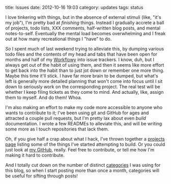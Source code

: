 title: Issues
date: 2012-10-16 19:03
category: updates
tags: status

I love tinkering with things, but in the absence of external stimuli (like, "it's my job"), I'm pretty bad at _finishing_ things.  Instead I gradually accrete a ball of projects, todo lists, XXX comments, half-written blog posts, and mental notes-to-self.  Eventually the mental load becomes overwhelming and I freak out at how many recreational things I "have" to do.

_So_ I spent much of last weekend trying to alleviate this, by dumping various todo files and the contents of my head and tabs that have been open for months and half of my [Workflowy][] into issue trackers.  I know, duh, but I always get out of the habit of using them, and then it seems like more effort to get back into the habit than to just jot down or remember one more thing.  Maybe this time it'll stick.  I have far more brain to be dumped, but what's left is generally more detailed planning that won't come into focus until I sit down to seriously work on the corresponding project.  The real test will be whether I keep filing tickets as they come to mind.  And actually, like, assign them to myself.  And do them!  Whoa.

I'm also making an effort to make my code more accessible to anyone who wants to contribute to it; I've been using git and GitHub for ages and attracted a couple pull requests, but I'm pretty lax about even _build_ documentation.  I wrote a few READMEs to alleviate this, and will be writing some more as I touch repositories that lack them.

Oh, if you give half a crap about what I hack, I've thrown together a [projects page][] listing some of the things I've started attempting to build.  Or you could just look at [my GitHub][], really.  Feel free to contribute, or tell me how I'm making it hard to contribute.

And I totally cut down on the number of distinct [categories][] I was using for this blog, so when I start posting more than once a month, categories will be useful for sifting through posts!


[Workflowy]: http://workflowy.com/
[categories]: /blog/categories/
[my GitHub]: https://github.com/eevee
[projects page]: /projects/
